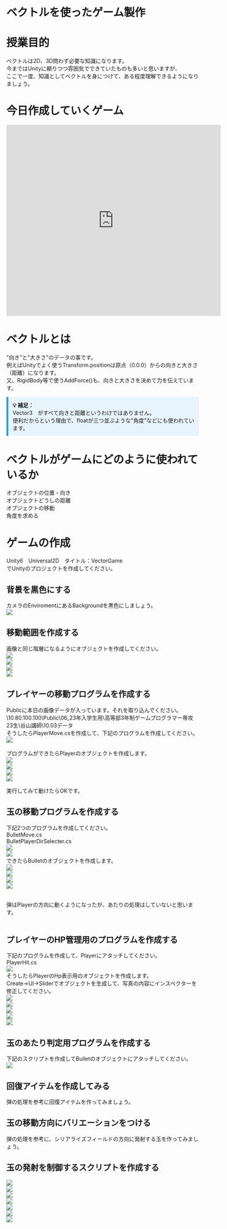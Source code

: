 # ベクトルを使ったゲーム製作

# 授業目的
ベクトルは2D、3D問わず必要な知識になります。<br>
今まではUnityに頼りつつ雰囲気でできていたものも多いと思いますが、<br>
ここで一度、知識としてベクトルを身につけて、ある程度理解できるようになりましょう。<br>

# 今日作成していくゲーム
<!-- 動画 -->
<iframe width="560" height="500" src="https://www.youtube.com/embed/xXXEHgmp0O4?si=ouNIdFQE6UhvttYo" title="YouTube video player" frameborder="0" allow="accelerometer; autoplay; clipboard-write; encrypted-media; gyroscope; picture-in-picture; web-share" referrerpolicy="strict-origin-when-cross-origin" allowfullscreen></iframe>

# ベクトルとは
"向き"と"大きさ"のデータの事です。<br>
例えばUnityでよく使うTransform.positionは原点（0.0.0）からの向きと大きさ（距離）になります。<br>
又、RigidBody等で使うAddForce()も、向きと大きさを決めて力を伝えています。<br>

<div style="border-left: 5px solid #2d9cdb; background: #e8f4fd; padding: 0.8em; margin: 1em 0;">
  <strong>💡 補足：</strong><br>
  Vector3　がすべて向きと距離というわけではありません。<br>
  便利だからという理由で、floatが三つ並ぶような"角度"などにも使われています。<br>
</div>

# ベクトルがゲームにどのように使われているか
オブジェクトの位置・向き<br>
オブジェクトどうしの距離<br>
オブジェクトの移動<br>
角度を求める<br>

# ゲームの作成
Unity6　Universal2D　タイトル：VectorGame <br>
でUnityのプロジェクトを作成してください。<br>

## 背景を黒色にする
カメラのEnviromentにあるBackgroundを黒色にしましょう。<br>
<img src="Image/HighSchool_2024/VectorCameraSetting.png"><br>

## 移動範囲を作成する
画像と同じ階層になるようにオブジェクトを作成してください。<br>
<img src="Image/HighSchool_2024/AreaHieralky.png"><br>
<img src="Image/HighSchool_2024/AreaIns.png"><br>
<img src="Image/HighSchool_2024/FrameIns.png"><br>
<img src="Image/HighSchool_2024/InnerIns.png"><br>

## プレイヤーの移動プログラムを作成する
Publicに本日の画像データが入っています。それを取り込んでください。<br>
\\10.80.100.100\Public\06_23年入学生用\高等部3年制ゲームプログラマー専攻23生\谷山講師\10.03データ<br>
そうしたらPlayerMove.csを作成して、下記のプログラムを作成してください。<br>
<img src="Image/HighSchool_2024/PlayerMove.png"><br>
<br>
プログラムができたらPlayerのオブジェクトを作成します。<br>
<img src="Image/HighSchool_2024/PlayerHie.png" ><br>
<img src="Image/HighSchool_2024/PlayerIns.png" ><br>
<img src="Image/HighSchool_2024/PlayerViewIns.png"><br>
<img src="Image/HighSchool_2024/PlayerScene.png"><br>

実行してみて動けたらOKです。<br>

## 玉の移動プログラムを作成する
下記2つのプログラムを作成してください。<br>
BulletMove.cs<br>
BulletPlayerDirSelecter.cs<br>
<img src="Image/HighSchool_2024/BulletMove.png"><br>
<img src="Image/HighSchool_2024/BulletPlayerMoveDirSelector.png"><br>
できたらBulletのオブジェクトを作成します。<br>
<img src="Image/HighSchool_2024/BulletPlayerDirHie.png"><br>
<img src="Image/HighSchool_2024/BulletPlayerDirIns.png"><br>
<img src="Image/HighSchool_2024/BulletPlayerDirView.png"><br>
<img src="Image/HighSchool_2024/BulletPlayerDirScene.png"><br>

<br>
弾はPlayerの方向に動くようになったが、あたりの処理はしていないと思います。<br>
<br>

## プレイヤーのHP管理用のプログラムを作成する
下記のプログラムを作成して、Playerにアタッチしてください。<br>
PlayerHit.cs<br>
<img src="Image/HighSchool_2024/PlayerHit.png"><br>
そうしたらPlayerのHp表示用のオブジェクトを作成します。<br>
Create→UI→Sliderでオブジェクトを生成して、写真の内容にインスペクターを修正してください。<br>
<img src="Image/HighSchool_2024/SliderHie.png"><br>
<img src="Image/HighSchool_2024/SliderBackgournd.png"><br>
<img src="Image/HighSchool_2024/SliderFillArea.png"><br>
<img src="Image/HighSchool_2024/SliderFill.png"><br>
<img src="Image/HighSchool_2024/PlayerHitIns.png"><br>

## 玉のあたり判定用プログラムを作成する
下記のスクリプトを作成してBulletのオブジェクトにアタッチしてください。<br>
<img src="Image/HighSchool_2024/BulletHit.png"><br>

## 回復アイテムを作成してみる
弾の処理を参考に回復アイテムを作ってみましょう。<br>

## 玉の移動方向にバリエーションをつける
弾の処理を参考に、シリアライズフィールドの方向に発射する玉を作ってみましょう。<br>

## 玉の発射を制御するスクリプトを作成する
<img src="Image/HighSchool_2024/EnemyAttack0.png"><br>
<img src="Image/HighSchool_2024/EnemyAttack1.png"><br>
<img src="Image/HighSchool_2024/EnemyAttack2.png"><br>
<img src="Image/HighSchool_2024/EnemyAttack3.png"><br>
<img src="Image/HighSchool_2024/EnemyAttack4.png"><br>
<img src="Image/HighSchool_2024/EnemyAttack5.png"><br>
<img src="Image/HighSchool_2024/EnemyAttack6.png"><br>